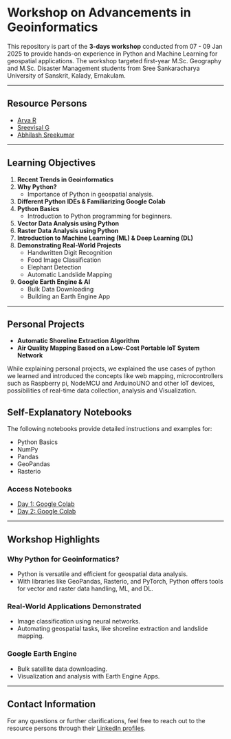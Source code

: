 # Workshop on Advancements in Geoinformatics

This repository is part of the **3-days workshop** conducted from 07 - 09 Jan 2025 to provide hands-on experience in Python and Machine Learning for geospatial applications. The workshop targeted first-year M.Sc. Geography and M.Sc. Disaster Management students from Sree Sankaracharya University of Sanskrit, Kalady, Ernakulam.

---

## **Resource Persons**

- [Arya R](https://www.linkedin.com/in/arya2000/)
- [Sreevisal G](https://www.linkedin.com/in/sreevisal/)
- [Abhilash Sreekumar](https://www.linkedin.com/in/abhilash-sreekumar/)

---

## **Learning Objectives**

1. **Recent Trends in Geoinformatics**
2. **Why Python?**
   - Importance of Python in geospatial analysis.
3. **Different Python IDEs & Familiarizing Google Colab**
4. **Python Basics**
   - Introduction to Python programming for beginners.
5. **Vector Data Analysis using Python**
6. **Raster Data Analysis using Python**
7. **Introduction to Machine Learning (ML) & Deep Learning (DL)**
8. **Demonstrating Real-World Projects**
   - Handwritten Digit Recognition
   - Food Image Classification
   - Elephant Detection
   - Automatic Landslide Mapping
9. **Google Earth Engine & AI**
   - Bulk Data Downloading
   - Building an Earth Engine App

---

## **Personal Projects**

- **Automatic Shoreline Extraction Algorithm**
- **Air Quality Mapping Based on a Low-Cost Portable IoT System Network**
  
While explaining personal projects, we explained the use cases of python we learned and introduced the concepts like web mapping, microcontrollers such as Raspberry pi, NodeMCU and ArduinoUNO and other IoT devices, possibilities of real-time data collection, analysis and Visualization.

## **Self-Explanatory Notebooks**

The following notebooks provide detailed instructions and examples for:

- Python Basics
- NumPy
- Pandas
- GeoPandas
- Rasterio

### Access Notebooks

- [Day 1: Google Colab](https://colab.research.google.com/drive/11-FJGQwIc0izR7yUZ3kHzn09TGJ4jJVZ)
- [Day 2: Google Colab](https://colab.research.google.com/drive/1Kyhfwl4a-4d8iICd4JQb_e7eAzxw5f_W#scrollTo=Yedd8bT__m0E)

---

## **Workshop Highlights**

### **Why Python for Geoinformatics?**
- Python is versatile and efficient for geospatial data analysis.
- With libraries like GeoPandas, Rasterio, and PyTorch, Python offers tools for vector and raster data handling, ML, and DL.

### **Real-World Applications Demonstrated**
- Image classification using neural networks.
- Automating geospatial tasks, like shoreline extraction and landslide mapping.

### **Google Earth Engine**
- Bulk satellite data downloading.
- Visualization and analysis with Earth Engine Apps.

---

## **Contact Information**
For any questions or further clarifications, feel free to reach out to the resource persons through their [LinkedIn profiles](#resource-persons).
